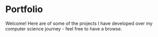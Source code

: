 # Portfolio
Welcome! Here are of some of the projects I have developed over my computer science journey - feel free to have a browse. 
